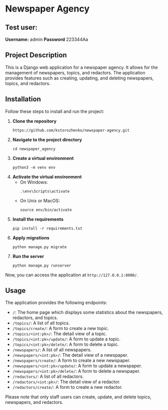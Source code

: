 ﻿# Newspaper Agency

## Test user:
**Username:**
admin
**Password**
223344Aa


## Project Description

This is a Django web application for a newspaper agency. It allows for the management of newspapers, topics, and redactors. The application provides features such as creating, updating, and deleting newspapers, topics, and redactors.

## Installation

Follow these steps to install and run the project:

1. **Clone the repository**
    ```
    https://github.com/kstorozhenko/newspaper-agency.git
    ```
2. **Navigate to the project directory**
    ```
    cd newspaper_agency
    ```
3. **Create a virtual environment**
    ```
    python3 -m venv env
    ```
4. **Activate the virtual environment**
    - On Windows:
        ```
        .\env\Scripts\activate
        ```
    - On Unix or MacOS:
        ```
        source env/bin/activate
        ```
5. **Install the requirements**
    ```
    pip install -r requirements.txt
    ```
6. **Apply migrations**
    ```
    python manage.py migrate
    ```
7. **Run the server**
    ```
    python manage.py runserver
    ```

Now, you can access the application at `http://127.0.0.1:8000/`.

## Usage

The application provides the following endpoints:

- `/`: The home page which displays some statistics about the newspapers, redactors, and topics.
- `/topics/`: A list of all topics.
- `/topics/create/`: A form to create a new topic.
- `/topics/<int:pk>/`: The detail view of a topic.
- `/topics/<int:pk>/update/`: A form to update a topic.
- `/topics/<int:pk>/delete/`: A form to delete a topic.
- `/newspapers/`: A list of all newspapers.
- `/newspapers/<int:pk>/`: The detail view of a newspaper.
- `/newspapers/create/`: A form to create a new newspaper.
- `/newspapers/<int:pk>/update/`: A form to update a newspaper.
- `/newspapers/<int:pk>/delete/`: A form to delete a newspaper.
- `/redactors/`: A list of all redactors.
- `/redactors/<int:pk>/`: The detail view of a redactor.
- `/redactors/create/`: A form to create a new redactor.

Please note that only staff users can create, update, and delete topics, newspapers, and redactors.

